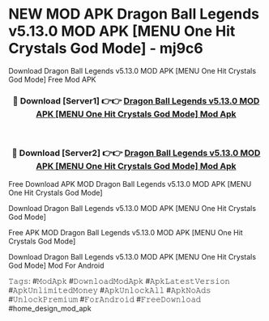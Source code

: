 # NEW MOD APK Dragon Ball Legends v5.13.0 MOD APK [MENU One Hit Crystals God Mode] - mj9c6
Download Dragon Ball Legends v5.13.0 MOD APK [MENU One Hit Crystals God Mode] Free Mod APK

<div align="center">
<h3>🔴 Download [Server1] 👉👉 <a href="https://apk-comot.site?title=Dragon_Ball_Legends_v5.13.0_MOD_APK_[MENU_One_Hit_Crystals_God_Mode]">Dragon Ball Legends v5.13.0 MOD APK [MENU One Hit Crystals God Mode] Mod Apk</a></h3><br>

<h3>🔴 Download [Server2] 👉👉 <a href="https://apk-comot.site?title=Dragon_Ball_Legends_v5.13.0_MOD_APK_[MENU_One_Hit_Crystals_God_Mode]">Dragon Ball Legends v5.13.0 MOD APK [MENU One Hit Crystals God Mode] Mod Apk</a></h3>
</div>


Free Download APK MOD Dragon Ball Legends v5.13.0 MOD APK [MENU One Hit Crystals God Mode]

Download Dragon Ball Legends v5.13.0 MOD APK [MENU One Hit Crystals God Mode] 

Free APK MOD Dragon Ball Legends v5.13.0 MOD APK [MENU One Hit Crystals God Mode] 

Download Dragon Ball Legends v5.13.0 MOD APK [MENU One Hit Crystals God Mode] Mod For Android

𝚃𝚊𝚐𝚜: #𝙼𝚘𝚍𝙰𝚙𝚔 #𝙳𝚘𝚠𝚗𝚕𝚘𝚊𝚍𝙼𝚘𝚍𝙰𝚙𝚔 #𝙰𝚙𝚔𝙻𝚊𝚝𝚎𝚜𝚝𝚅𝚎𝚛𝚜𝚒𝚘𝚗 #𝙰𝚙𝚔𝚄𝚗𝚕𝚒𝚖𝚒𝚝𝚎𝚍𝙼𝚘𝚗𝚎𝚢 #𝙰𝚙𝚔𝚄𝚗𝚕𝚘𝚌𝚔𝙰𝚕𝚕 #𝙰𝚙𝚔𝙽𝚘𝙰𝚍𝚜 #𝚄𝚗𝚕𝚘𝚌𝚔𝙿𝚛𝚎𝚖𝚒𝚞𝚖 #𝙵𝚘𝚛𝙰𝚗𝚍𝚛𝚘𝚒𝚍 #𝙵𝚛𝚎𝚎𝙳𝚘𝚠𝚗𝚕𝚘𝚊𝚍 #home_design_mod_apk